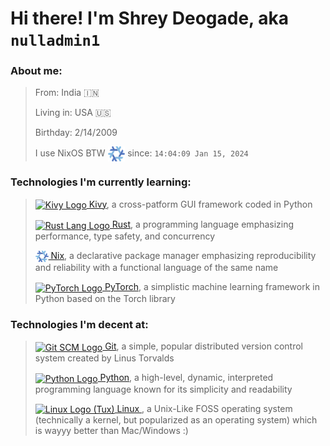 # Hi there! I'm Shrey Deogade, aka ```nulladmin1```
### About me:
> From: India 🇮🇳
> 
> Living in: USA 🇺🇸
> 
> Birthday: 2/14/2009
>
> I use NixOS BTW [<img src="https://github.com/NixOS/nixos-artwork/blob/master/logo/nix-snowflake.svg" height=24em align="center" title="NixOS Logo" alt="NixOS Logo"/>](nixos.org) since: `14:04:09 Jan 15, 2024`


### Technologies I'm currently learning:
> [ <img src="https://upload.wikimedia.org/wikipedia/commons/5/58/Kivy_logo.png" height=18em align="center" title="Kivy Logo" alt="Kivy Logo"/>  Kivy](kivy.org), a cross-patform GUI framework coded in Python
> 
> [ <img src="http://rust-lang.org/logos/rust-logo-16x16.png" align="center" title="Rust Lang Logo" alt="Rust Lang Logo"/>  Rust](rust-lang.org), a programming language emphasizing performance, type safety, and concurrency
>
> [ <img src="https://github.com/NixOS/nixos-artwork/blob/master/logo/nix-snowflake.svg" height=18em align="center" title="NixOS Logo" alt="NixOS Logo"/>  Nix](nixos.org), a declarative package manager emphasizing reproducibility and reliability with a functional language of the same name
>
> [ <img src="https://upload.wikimedia.org/wikipedia/commons/1/10/PyTorch_logo_icon.svg" height=18em align="center" title="PyTorch Logo" alt="PyTorch Logo"/>  PyTorch](pytorch.org), a simplistic machine learning framework in Python based on the Torch library
>

### Technologies I'm decent at:
> [ <img src="https://git-scm.com/images/logos/downloads/Git-Icon-1788C.svg" height=18em align="center" title="Git SCM Logo" alt="Git SCM Logo"/>  Git](git-scm.com), a simple, popular distributed version control system created by Linus Torvalds
>
> [ <img src="https://s3.dualstack.us-east-2.amazonaws.com/pythondotorg-assets/media/files/python-logo-only.svg" height=18em align="center" title="Python Logo" alt="Python Logo"/>  Python](python.org), a high-level, dynamic, interpreted programming language known for its simplicity and readability
>
> [ <img src="https://upload.wikimedia.org/wikipedia/commons/f/f1/Icons8_flat_linux.svg" height=18em align="center" title="Linux Logo (Tux)" alt="Linux Logo (Tux)"/> Linux ](kernel.org), a Unix-Like FOSS operating system (technically a kernel, but popularized as an operating system) which is wayyy better than Mac/Windows :)

